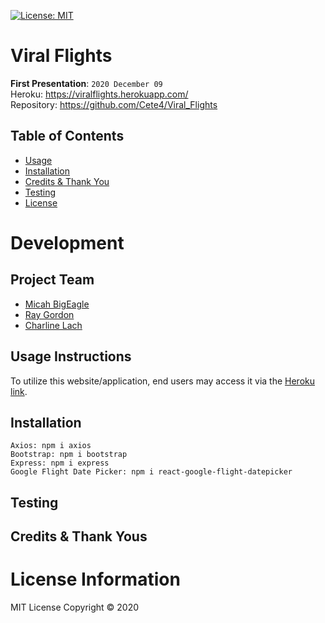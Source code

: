 [![License: MIT](https://img.shields.io/badge/License-MIT-red.svg)](https://opensource.org/licenses/MIT)

# Viral Flights
<!-- Description -->

**First Presentation**: `2020 December 09`
<br>
Heroku: https://viralflights.herokuapp.com/
<br>
Repository: https://github.com/Cete4/Viral_Flights

## Table of Contents
* [Usage](#usage)
* [Installation](#installation)
* [Credits & Thank You](#credits)
* [Testing](#testing)
* [License](#license)

# Development
## Project Team
* [Micah BigEagle](https://github.com/Cete4)
* [Ray Gordon](https://github.com/rjgordon26)
* [Charline Lach](https://github.com/charlinelach)

## Usage Instructions
To utilize this website/application, end users may access it via the [Heroku link](https://viralflights.herokuapp.com/). 
<br>

<!-- ![GIF](.gif)
<br>

<br> -->

## Installation
```
Axios: npm i axios
Bootstrap: npm i bootstrap
Express: npm i express
Google Flight Date Picker: npm i react-google-flight-datepicker
```

## Testing


## Credits & Thank Yous
<!-- Thank you to our Instructor, TAs, and classmates! -->

# License Information
MIT License
Copyright © 2020